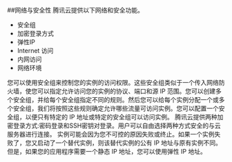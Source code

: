 ##网络与安全性
腾讯云提供以下网络和安全功能。

- 安全组
- 加密登录方式
- 弹性IP
- Internet 访问
- 内网访问
- 网络环境

您可以使用安全组来控制您的实例的访问权限。这些安全组类似于一个传入网络防火墙，使您可以指定允许访问您的实例的协议、端口和源 IP 范围。您可以创建多个安全组，并给每个安全组指定不同的规则。然后您可以给每个实例分配一个或多个安全组，我们将按照这些规则确定允许哪些流量可访问实例。您可以配置一个安全组，以便只有特定的 IP 地址或特定的安全组可以访问实例。
腾讯云提供两种加密登录方式:密码登录和SSH密钥对登录。用户可以自由选择两种方式安全的与云服务器进行连接。
实例可能会因为您不可控的原因失败或终止。如果一个实例失败了，您又启动了一个替代实例，则该替代实例的公有 IP 地址与原有实例不同。但是，如果您的应用程序需要一个静态 IP 地址，您可以使用弹性 IP 地址。

